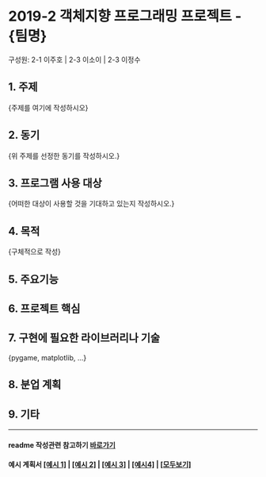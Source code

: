 # 2019-2 객체지향 프로그래밍 프로젝트 - **{팀명}**
구성원: 2-1 이주호 | 2-3 이소이 | 2-3 이정수 

## 1. 주제
{주제를 여기에 작성하시오}

## 2. 동기
{위 주제를 선정한 동기를 작성하시오.}

## 3. 프로그램 사용 대상
{어떠한 대상이 사용할 것을 기대하고 있는지 작성하시오.}

## 4. 목적
{구체적으로 작성}

## 5. 주요기능


## 6. 프로젝트 핵심


## 7. 구현에 필요한 라이브러리나 기술
{pygame, matplotlib,  ...}

## 8. **분업 계획**


## 9. 기타

<hr>

#### readme 작성관련 참고하기 [바로가기](https://heropy.blog/2017/09/30/markdown/)

#### 예시 계획서 [[예시 1]](https://docs.google.com/document/d/1hcuGhTtmiTUxuBtr3O6ffrSMahKNhEj33woE02V-84U/edit?usp=sharing) | [[예시 2]](https://docs.google.com/document/d/1FmxTZvmrroOW4uZ34Xfyyk9ejrQNx6gtsB6k7zOvHYE/edit?usp=sharing) | [[예시 3]](https://github.com/goldmango328/2018-OOP-Python-Light) | [[예시4]](https://github.com/ssy05468/2018-OOP-Python-lightbulb) | [[모두보기]](https://github.com/kadragon/oop_project_ex/network/members)
